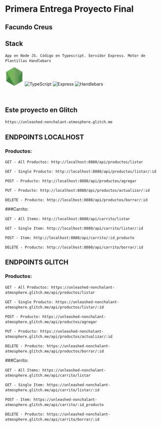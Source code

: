 # Primera Entrega Proyecto Final

## Facundo Creus

## Stack

`App en Node JS. Código en Typescript. Servidor Express. Motor de Plantillas Handlebars`

<div>
 <img src='https://raw.githubusercontent.com/github/explore/80688e429a7d4ef2fca1e82350fe8e3517d3494d/topics/nodejs/nodejs.png' width='60' height='60' alt='Node JS' />
 <img src='https://upload.wikimedia.org/wikipedia/commons/thumb/4/4c/Typescript_logo_2020.svg/1200px-Typescript_logo_2020.svg.png' width='60' height='60' alt='TypeScript' />
 <img src='https://scontent.faep14-2.fna.fbcdn.net/v/t1.6435-9/cp0/e15/q65/p64x64/94883637_107480410948830_6157616113157931008_n.jpg?_nc_cat=109&ccb=1-5&_nc_sid=85a577&efg=eyJpIjoidCJ9&_nc_eui2=AeFFuImFWiug3AzX1sdu7FtZmJg6Qrmz_AOYmDpCubP8A1u-Kw75XvBNEdua0WEcIhw&_nc_ohc=rpXZUc5ybKoAX9Sh7Z8&_nc_ht=scontent.faep14-2.fna&oh=357ad8f20bb50b79f08e39e47e6eb54b&oe=614C09C9' width='60' height='60' alt='Express' />
 <img src='https://i0.wp.com/blog.fossasia.org/wp-content/uploads/2017/07/handlebars-js.png?w=500&ssl=1' width='60' height='60' alt='Handlebars' /> 
</div>

<BR />
<br />

## Este proyecto en Glitch

`https://unleashed-nonchalant-atmosphere.glitch.me`

## ENDPOINTS LOCALHOST

### Productos:

`GET - All Productos: http://localhost:8080/api/productos/listar`

`GET - Single Producto: http://localhost:8080/api/productos/listar/:id`

`POST - Producto: http://localhost:8080/api/productos/agregar`

`PUT - Producto: http://localhost:8080/api/productos/actualizar/:id`

`DELETE - Producto: http://localhost:8080/api/productos/borrar/:id`

###Carrito:

`GET - All Items: http://localhost:8080/api/carrito/listar`

`GET - Single Item: http://localhost:8080/api/carrito/listar/:id`

`POST - Item: http://localhost:8080/api/carrito/:id_producto`

`DELETE - Producto: http://localhost:8080/api/carrito/borrar/:id`

## ENDPOINTS GLITCH

### Productos:

`GET - All Productos: https://unleashed-nonchalant-atmosphere.glitch.me/api/productos/listar`

`GET - Single Producto: https://unleashed-nonchalant-atmosphere.glitch.me/api/productos/listar/:id`

`POST - Producto: https://unleashed-nonchalant-atmosphere.glitch.me/api/productos/agregar`

`PUT - Producto: https://unleashed-nonchalant-atmosphere.glitch.me/api/productos/actualizar/:id`

`DELETE - Producto: https://unleashed-nonchalant-atmosphere.glitch.me/api/productos/borrar/:id`

###Carrito:

`GET - All Items: https://unleashed-nonchalant-atmosphere.glitch.me/api/carrito/listar`

`GET - Single Item: https://unleashed-nonchalant-atmosphere.glitch.me/api/carrito/listar/:id`

`POST - Item: https://unleashed-nonchalant-atmosphere.glitch.me/api/carrito/:id_producto`

`DELETE - Producto: https://unleashed-nonchalant-atmosphere.glitch.me/api/carrito/borrar/:id`
